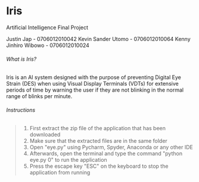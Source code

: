 # Iris

Artificial Intelligence Final Project

Justin Jap - 0706012010042
Kevin Sander Utomo - 0706012010064
Kenny Jinhiro Wibowo - 0706012010024

###### What is Iris?
Iris is an AI system designed with the purpose of preventing Digital Eye Strain (DES) when using Visual Display Terminals (VDTs) for extensive periods of time by warning the user if they are not blinking in the normal range of blinks per minute.

###### Instructions
> 1. First extract the zip file of the application that has been downloaded <br />
> 2. Make sure that the extracted files are in the same folder <br />
> 3. Open "eye.py" using Pycharm, Spyder, Anaconda or any other IDE <br />
> 4. Afterwards, open the terminal and type the command "python eye.py 0" to run the application <br />
> 5. Press the escape key "ESC" on the keyboard to stop the application from running <br />
